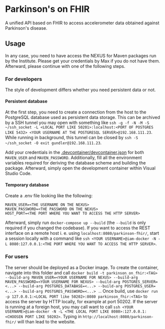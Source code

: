 # Parkinson's on FHIR
A unified API based on FHIR to access accelerometer data obtained against Parkinson's disease. 

## Usage

In any case, you need to have access the NEXUS for Maven packages run by the Institute. Please get your credentials by Max if you do not have them.
Afterward, please continue with one of the following steps.

### For developers
The style of development differs whether you need persistent data or not.

#### Persistent database
At the first step, you need to create a connection from the host to the PostgreSQL database used as persistent data storage. This can be archived by a SSH tunnel you may open with something like `ssh -g -f -N -M -S ~/ssh_socket -L <LOCAL PORT LIKE 50201>:localhost:<PORT OF POSTGRES LIKE 5432> <YOUR USERNAME AT THE POSTGRESQL SERVER>@192.168.111.23`. While running in background, this tunnel can be closed by `ssh -S ~/ssh_socket -O exit gundler@192.168.111.23`.

Add your credentials in the [.devcontainer/devcontainer.json](.devcontainer/devcontainer.json) for both `MAVEN_USER` and `MAVEN_PASSWORD`. Additionally, fill all the environment variables required for deriving the database scheme and building the package. Afterward, simply open the development container within Visual Studio Code.

#### Temporary database
Create a .env file looking like the following:

```
MAVEN_USER=<THE USERNAME ON THE NEXUS>
MAVEN_PASSWORD=<THE PASSWORD ON THE NEXUS>
HOST_PORT=<THE PORT WHERE YOU WANT TO ACCESS THE HTTP SERVER>
```

Afterward, simply run `docker-compose up --build` (the `--build` is only required if you changed the codebase). If you want to access the REST interface on a remote host i. e. using `localhost:8080/parkinson-fhir/`, start a session locally with a command like `ssh <YOUR USERNAME>@iam-docker -N -L 8080:127.0.0.1:<THE PORT WHERE YOU WANT TO ACCESS THE HTTP SERVER>`.

### For users
The server should be deployed as a Docker image. To create the container, navigate into this folder and call `docker build -t parkinson_on_fhir:<TAG> --build-arg MAVEN_USER=<YOUR USERNAME FOR NEXUS> --build-arg MAVEN_PASSWORD=<YOUR USERNAME FOR NEXUS> --build-arg POSTGRES_SERVER=<...> --build-arg POSTGRES_DATABASE=<...> --build-arg POSTGRES_USER=<...> --build-arg POSTGRES_PASSWORD=<...> .`. Once build, use `docker run -p 127.0.0.1:<LOCAL PORT like 50202>:8080 parkinson_fhir:<TAG>` to access the server by HTTP locally, for example at port 50202. If the server is running at a foreign host, you may call want to call `ssh <YOUR USERNAME>@iam-docker -N -L <THE LOCAL PORT LIKE 8080>:127.0.0.1:<CHOOSEN PORT LIKE 50202>`. Typing in `http://localhost:8080/parkinson-fhir/` will than lead to the website.